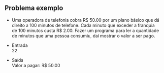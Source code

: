 ## Problema exemplo

* Uma operadora de telefonia cobra R$ 50.00 por um plano básico que dá direito a 100 minutos de telefone. Cada minuto que exceder a franquia de 100 minutos custa R$ 2.00. Fazer um programa para ler a quantidade de minutos que uma pessoa consumiu, daí mostrar o valor a ser pago.

* Entrada  
22

* Saída  
Valor a pagar: R$ 50.00
